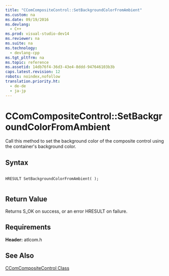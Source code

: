 ```yaml
---
title: "CComCompositeControl::SetBackgroundColorFromAmbient"
ms.custom: na
ms.date: 09/19/2016
ms.devlang: 
  - C++
ms.prod: visual-studio-dev14
ms.reviewer: na
ms.suite: na
ms.technology: 
  - devlang-cpp
ms.tgt_pltfrm: na
ms.topic: reference
ms.assetid: 14db76f4-36d3-43e4-8ddd-947646103b3b
caps.latest.revision: 12
robots: noindex,nofollow
translation.priority.ht: 
  - de-de
  - ja-jp
---
```

# CComCompositeControl::SetBackgroundColorFromAmbient
Call this method to set the background color of the composite control using the container's background color.  
  
## Syntax  
  
```  
  
HRESULT SetBackgroundColorFromAmbient( );  
  
```  
  
## Return Value  
 Returns S_OK on success, or an error HRESULT on failure.  
  
## Requirements  
 **Header:** atlcom.h  
  
## See Also  
 [CComCompositeControl Class](../vs140/CComCompositeControl-Class.md)